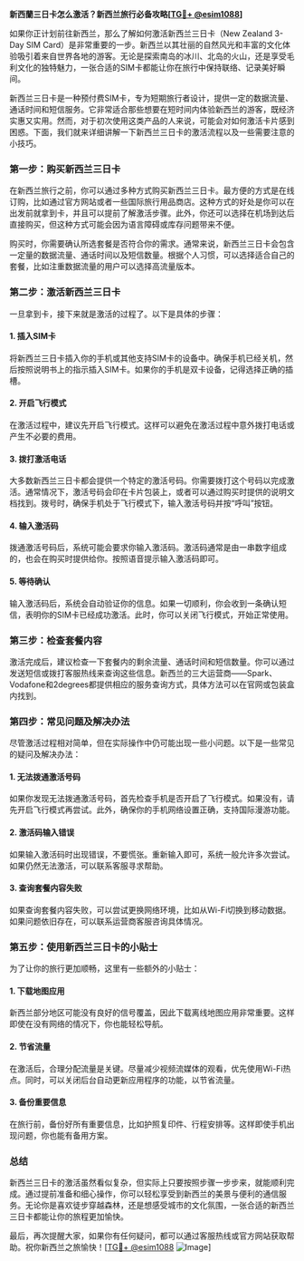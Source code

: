 **新西蘭三日卡怎么激活？新西兰旅行必备攻略[[TG💪+ @esim1088](https://t.me/s/esim1088)]**

如果你正计划前往新西兰，那么了解如何激活新西兰三日卡（New Zealand 3-Day SIM Card）是非常重要的一步。新西兰以其壮丽的自然风光和丰富的文化体验吸引着来自世界各地的游客。无论是探索南岛的冰川、北岛的火山，还是享受毛利文化的独特魅力，一张合适的SIM卡都能让你在旅行中保持联络、记录美好瞬间。

新西兰三日卡是一种预付费SIM卡，专为短期旅行者设计，提供一定的数据流量、通话时间和短信服务。它非常适合那些想要在短时间内体验新西兰的游客，既经济实惠又实用。然而，对于初次使用这类产品的人来说，可能会对如何激活卡片感到困惑。下面，我们就来详细讲解一下新西兰三日卡的激活流程以及一些需要注意的小技巧。

### **第一步：购买新西兰三日卡**
在新西兰旅行之前，你可以通过多种方式购买新西兰三日卡。最方便的方式是在线订购，比如通过官方网站或者一些国际旅行用品商店。这种方式的好处是你可以在出发前就拿到卡，并且可以提前了解激活步骤。此外，你还可以选择在机场到达后直接购买，但这种方式可能会因为语言障碍或库存问题带来不便。

购买时，你需要确认所选套餐是否符合你的需求。通常来说，新西兰三日卡会包含一定量的数据流量、通话时间以及短信数量。根据个人习惯，可以选择适合自己的套餐，比如注重数据流量的用户可以选择高流量版本。

### **第二步：激活新西兰三日卡**
一旦拿到卡，接下来就是激活的过程了。以下是具体的步骤：

#### **1. 插入SIM卡**
将新西兰三日卡插入你的手机或其他支持SIM卡的设备中。确保手机已经关机，然后按照说明书上的指示插入SIM卡。如果你的手机是双卡设备，记得选择正确的插槽。

#### **2. 开启飞行模式**
在激活过程中，建议先开启飞行模式。这样可以避免在激活过程中意外拨打电话或产生不必要的费用。

#### **3. 拨打激活电话**
大多数新西兰三日卡都会提供一个特定的激活号码。你需要拨打这个号码以完成激活。通常情况下，激活号码会印在卡片包装上，或者可以通过购买时提供的说明文档找到。拨号时，确保手机处于飞行模式下，输入激活号码并按“呼叫”按钮。

#### **4. 输入激活码**
拨通激活号码后，系统可能会要求你输入激活码。激活码通常是由一串数字组成的，也会在购买时提供给你。按照语音提示输入激活码即可。

#### **5. 等待确认**
输入激活码后，系统会自动验证你的信息。如果一切顺利，你会收到一条确认短信，表明你的SIM卡已经成功激活。此时，你可以关闭飞行模式，开始正常使用。

### **第三步：检查套餐内容**
激活完成后，建议检查一下套餐内的剩余流量、通话时间和短信数量。你可以通过发送短信或拨打客服热线来查询这些信息。新西兰的三大运营商——Spark、Vodafone和2degrees都提供相应的服务查询方式，具体方法可以在官网或包装盒内找到。

### **第四步：常见问题及解决办法**
尽管激活过程相对简单，但在实际操作中仍可能出现一些小问题。以下是一些常见的疑问及解决办法：

#### **1. 无法拨通激活号码**
如果你发现无法拨通激活号码，首先检查手机是否开启了飞行模式。如果没有，请先开启飞行模式再尝试。此外，确保你的手机网络设置正确，支持国际漫游功能。

#### **2. 激活码输入错误**
如果输入激活码时出现错误，不要慌张。重新输入即可，系统一般允许多次尝试。如果仍然无法激活，可以联系客服寻求帮助。

#### **3. 查询套餐内容失败**
如果查询套餐内容失败，可以尝试更换网络环境，比如从Wi-Fi切换到移动数据。如果问题依旧存在，可以联系运营商客服咨询具体情况。

### **第五步：使用新西兰三日卡的小贴士**
为了让你的旅行更加顺畅，这里有一些额外的小贴士：

#### **1. 下载地图应用**
新西兰部分地区可能没有良好的信号覆盖，因此下载离线地图应用非常重要。这样即使在没有网络的情况下，你也能轻松导航。

#### **2. 节省流量**
在激活后，合理分配流量是关键。尽量减少视频流媒体的观看，优先使用Wi-Fi热点。同时，可以关闭后台自动更新应用程序的功能，以节省流量。

#### **3. 备份重要信息**
在旅行前，备份好所有重要信息，比如护照复印件、行程安排等。这样即使手机出现问题，你也能有备用方案。

### **总结**
新西兰三日卡的激活虽然看似复杂，但实际上只要按照步骤一步步来，就能顺利完成。通过提前准备和细心操作，你可以轻松享受到新西兰的美景与便利的通信服务。无论你是喜欢徒步穿越森林，还是想感受城市的文化氛围，一张合适的新西兰三日卡都能让你的旅程更加愉快。

最后，再次提醒大家，如果你有任何疑问，都可以通过客服热线或官方网站获取帮助。祝你新西兰之旅愉快！[[TG💪+ @esim1088](https://t.me/s/esim1088) ![Image](https://i.postimg.cc/4NQfJmqS/Snipaste-2025-05-13-00-14-12.png)]
